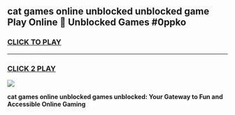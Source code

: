 
## cat games online unblocked unblocked game Play Online 👋 Unblocked Games #0ppko
<h3>
<a href="https://premium.freeplayer.one?title=cat_games_online_unblocked&ref=21F">CLICK TO PLAY</a></h3>
<hr>

<h3>
<a href="https://premium.freeplayer.one?title=cat_games_online_unblocked&ref=21F">CLICK 2 PLAY</a>
  
</h3>

<a href="https://premium.freeplayer.one?title=cat_games_online_unblocked&ref=21F/"><img src="https://clearcache.store/games.png"></a>


**cat games online unblocked games unblocked: Your Gateway to Fun and Accessible Online Gaming**
